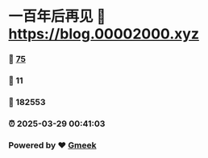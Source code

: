 # 一百年后再见 :link: https://blog.00002000.xyz 
### :page_facing_up: [75](https://blog.00002000.xyz/tag.html) 
### :speech_balloon: 11 
### :hibiscus: 182553 
### :alarm_clock: 2025-03-29 00:41:03 
### Powered by :heart: [Gmeek](https://github.com/Meekdai/Gmeek)
